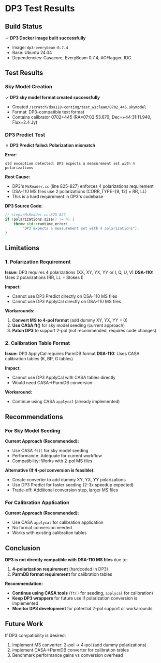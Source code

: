 # DP3 Test Results

## Build Status

✓ **DP3 Docker image built successfully**
- Image: `dp3-everybeam-0.7.4`
- Base: Ubuntu 24.04
- Dependencies: Casacore, EveryBeam 0.7.4, AOFlagger, IDG

## Test Results

### Sky Model Creation

✓ **DP3 sky model format created successfully**
- Created `/scratch/dsa110-contimg/test_wsclean/0702_445.skymodel`
- Format: DP3-compatible text format
- Contains calibrator 0702+445 (RA=07:02:53.679, Dec=+44:31:11.940, Flux=2.4 Jy)

### DP3 Predict Test

✗ **DP3 Predict failed: Polarization mismatch**

**Error:**
```
std exception detected: DP3 expects a measurement set with 4 polarizations
```

**Root Cause:**
- DP3's `MsReader.cc` (line 825-827) enforces 4 polarizations requirement
- DSA-110 MS files use 2 polarizations (CORR_TYPE=[9, 12] = RR, LL)
- This is a hard requirement in DP3's codebase

**DP3 Source Code:**
```cpp
// steps/MsReader.cc:825-827
if (polarizations.size() != 4) {
    throw std::runtime_error(
        "DP3 expects a measurement set with 4 polarizations");
}
```

## Limitations

### 1. Polarization Requirement

**Issue:** DP3 requires 4 polarizations (XX, XY, YX, YY or I, Q, U, V)
**DSA-110:** Uses 2 polarizations (RR, LL = Stokes I)

**Impact:**
- Cannot use DP3 Predict directly on DSA-110 MS files
- Cannot use DP3 ApplyCal directly on DSA-110 MS files

**Workarounds:**
1. **Convert MS to 4-pol format** (add dummy XY, YX, YY = 0)
2. **Use CASA ft()** for sky model seeding (current approach)
3. **Patch DP3** to support 2-pol (not recommended, requires code changes)

### 2. Calibration Table Format

**Issue:** DP3 ApplyCal requires ParmDB format
**DSA-110:** Uses CASA calibration tables (K, BP, G tables)

**Impact:**
- Cannot use DP3 ApplyCal with CASA tables directly
- Would need CASA→ParmDB conversion

**Workaround:**
- Continue using CASA `applycal` (already implemented)

## Recommendations

### For Sky Model Seeding

**Current Approach (Recommended):**
- Use CASA `ft()` for sky model seeding
- Performance: Adequate for current workflow
- Compatibility: Works with 2-pol MS files

**Alternative (If 4-pol conversion is feasible):**
- Create converter to add dummy XY, YX, YY polarizations
- Use DP3 Predict for faster seeding (2-3x speedup expected)
- Trade-off: Additional conversion step, larger MS files

### For Calibration Application

**Current Approach (Recommended):**
- Use CASA `applycal` for calibration application
- No format conversion needed
- Works with existing calibration tables

## Conclusion

**DP3 is not directly compatible with DSA-110 MS files** due to:
1. **4-polarization requirement** (hardcoded in DP3)
2. **ParmDB format requirement** for calibration tables

**Recommendation:**
- **Continue using CASA tools** (`ft()` for seeding, `applycal` for calibration)
- **Keep DP3 wrappers** for future use if polarization conversion is implemented
- **Monitor DP3 development** for potential 2-pol support or workarounds

## Future Work

If DP3 compatibility is desired:
1. Implement MS converter: 2-pol → 4-pol (add dummy polarizations)
2. Implement CASA→ParmDB converter for calibration tables
3. Benchmark performance gains vs conversion overhead

